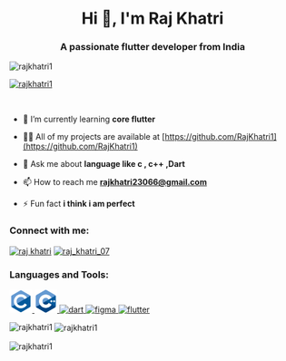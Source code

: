 <h1 align="center">Hi 👋, I'm Raj Khatri</h1>
<h3 align="center">A passionate flutter developer from India</h3>

<p align="left"> <img src="https://komarev.com/ghpvc/?username=rajkhatri1&label=Profile%20views&color=0e75b6&style=flat" alt="rajkhatri1" /> </p>

<p align="left"> <a href="https://github.com/ryo-ma/github-profile-trophy"><img src="https://github-profile-trophy.vercel.app/?username=rajkhatri1" alt="rajkhatri1" /></a> </p>

<p align="left"> <a href="https://twitter.com/" target="blank"><img src="https://img.shields.io/twitter/follow/?logo=twitter&style=for-the-badge" alt="" /></a> </p>

- 🌱 I’m currently learning **core flutter**

- 👨‍💻 All of my projects are available at [https://github.com/RajKhatri1](https://github.com/RajKhatri1)

- 💬 Ask me about **language like c , c++ ,Dart**

- 📫 How to reach me **rajkhatri23066@gmail.com**

- ⚡ Fun fact **i think i am perfect**

<h3 align="left">Connect with me:</h3>
<p align="left">
<a href="https://fb.com/raj khatri" target="blank"><img align="center" src="https://raw.githubusercontent.com/rahuldkjain/github-profile-readme-generator/master/src/images/icons/Social/facebook.svg" alt="raj khatri" height="30" width="40" /></a>
<a href="https://instagram.com/raj_khatri_07" target="blank"><img align="center" src="https://raw.githubusercontent.com/rahuldkjain/github-profile-readme-generator/master/src/images/icons/Social/instagram.svg" alt="raj_khatri_07" height="30" width="40" /></a>
</p>

<h3 align="left">Languages and Tools:</h3>
<p align="left"> <a href="https://www.cprogramming.com/" target="_blank" rel="noreferrer"> <img src="https://raw.githubusercontent.com/devicons/devicon/master/icons/c/c-original.svg" alt="c" width="40" height="40"/> </a> <a href="https://www.w3schools.com/cpp/" target="_blank" rel="noreferrer"> <img src="https://raw.githubusercontent.com/devicons/devicon/master/icons/cplusplus/cplusplus-original.svg" alt="cplusplus" width="40" height="40"/> </a> <a href="https://dart.dev" target="_blank" rel="noreferrer"> <img src="https://www.vectorlogo.zone/logos/dartlang/dartlang-icon.svg" alt="dart" width="40" height="40"/> </a> <a href="https://www.figma.com/" target="_blank" rel="noreferrer"> <img src="https://www.vectorlogo.zone/logos/figma/figma-icon.svg" alt="figma" width="40" height="40"/> </a> <a href="https://flutter.dev" target="_blank" rel="noreferrer"> <img src="https://www.vectorlogo.zone/logos/flutterio/flutterio-icon.svg" alt="flutter" width="40" height="40"/> </a> </p>

<p><img align="left" src="https://github-readme-stats.vercel.app/api/top-langs?username=rajkhatri1&show_icons=true&locale=en&layout=compact" alt="rajkhatri1" /></p>

<p>&nbsp;<img align="center" src="https://github-readme-stats.vercel.app/api?username=rajkhatri1&show_icons=true&locale=en" alt="rajkhatri1" /></p>

<p><img align="center" src="https://github-readme-streak-stats.herokuapp.com/?user=rajkhatri1&" alt="rajkhatri1" /></p>
